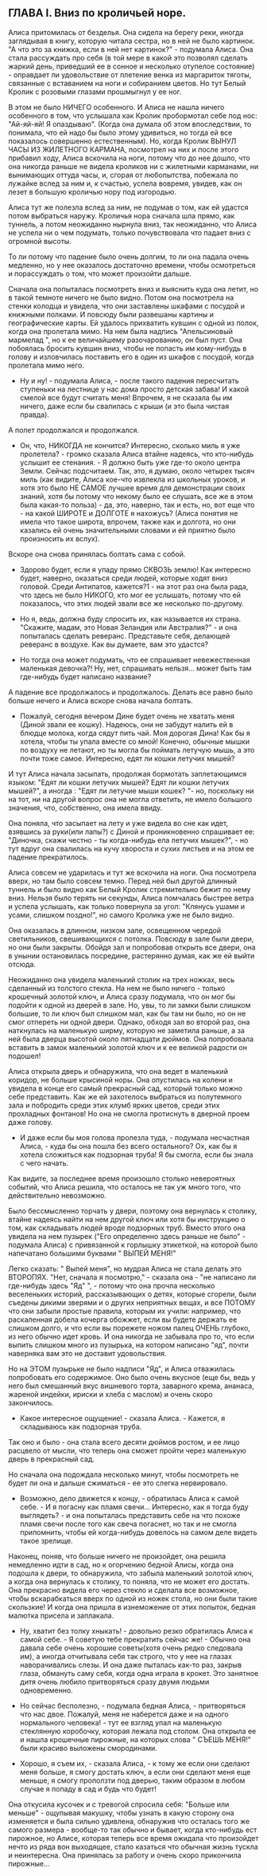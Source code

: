 ## ГЛАВА I. Вниз по кроличьей норе.

Алиса притомилась от безделья. Она сидела на берегу реки, иногда заглядывая в книгу, которую читала сестра, но в ней не было картинок. "А что это за книжка, если в ней нет картинок?" - подумала Алиса. Она стала рассуждать про себя (в той мере в какой это позволял сделать жаркий день, приведший ее в сонное и несколько отупелое состояние) - оправдает ли удовольствие от плетение венка из маргариток тяготы, связанные с вставанием на ноги и собиранием цветов. Но тут Белый Кролик с розовыми глазами прошмыгнул у ее ног.

В этом не было НИЧЕГО особенного. И Алиса не нашла ничего особенного в том, что услышала как Кролик пробормотал себе под нос: "Ай-яй-яй! Я опаздываю". (Когда она думала об этом впоследствии, то понимала, что ей надо бы было этому удивиться, но тогда ей все показалось совершенно естественным). Но, когда Кролик ВЫНУЛ ЧАСЫ ИЗ ЖИЛЕТНОГО КАРМАНА, посмотрел на них и после этого прибавил ходу, Алиса вскочила на ноги, потому что до нее дошло, что она никогда раньше не видела кроликов ни с жилетными карманами, ни вынимающих оттуда часы, и, сгорая от любопытства, побежала по лужайке вслед за ним и, к счастью, успела вовремя, увидев, как он лезет в большую кроличью нору под изгородью.

Алиса тут же полезла вслед за ним, не подумав о том, как ей удастся потом выбраться наружу. Кроличья нора сначала шла прямо, как туннель, а потом неожиданно нырнула вниз, так неожиданно, что Алиса не успела ни о чем подумать, только почувствовала что падает вниз с огромной высоты.

То ли потому что падение было очень долгим, то ли она падала очень медленно, но у нее оказалось достаточно времени, чтобы осмотреться и порассуждать о том, что может произойти дальше.

Сначала она попыталась посмотреть вниз и выяснить куда она летит, но в такой темноте ничего не было видно. Потом она посмотрела на стенки колодца и увидела, что они заставлены шкафами с посудой и книжными полками. И повсюду были развешаны картины и географические карты. Ей удалось прихватить кувшин с одной из полок, когда она пролетала мимо. На нем была надпись "Апельсиновый мармелад ", но к ее величайшему разочарованию, он был пуст. Она побоялась бросить кувшин вниз, чтобы не попасть им кому-нибудь в голову и изловчилась поставить его в один из шкафов с посудой, когда пролетала мимо него.

- Ну и ну! - подумала Алиса, - после такого падения пересчитать ступеньки на лестнице у нас дома просто детская забава! И какой смелой все будут считать меня! Впрочем, я не сказала бы им ничего, даже если бы свалилась с крыши (и это была чистая правда).

А полет продолжался и продолжался.

- Он, что, НИКОГДА не кончится? Интересно, сколько миль я уже пролетела? - громко сказала Алиса втайне надеясь, что кто-нибудь услышит ее стенания. - Я должно быть уже где-то около центра Земли. Сейчас подсчитаем. Так, это, я думаю, около четырех тысяч миль (как видите, Алиса кое-что извлекла из школьных уроков, и хотя это было НЕ САМОЕ лучшее время для демонстрации своих знаний, хотя бы потому что некому было ее слушать, все же в этом была какая-то польза) - да, это, наверно, так и есть, но, вот еще что - на какой ШИРОТЕ и ДОЛГОТЕ я нахожусь? (Алиса понятия не имела что такое широта, впрочем, также как и долгота, но они казались ей очень значительными словами и ей приятно было произносить их вслух).

Вскоре она снова принялась болтать сама с собой.

- Здорово будет, если я упаду прямо СКВОЗЬ землю! Как интересно будет, наверно, оказаться среди людей, которые ходят вниз головой. Среди Антипатов, кажется?1 - на этот раз она была рада, что здесь не было НИКОГО, кто мог ее услышать, потому что ей показалось, что этих людей звали все же несколько по-другому.
    
- Но я, ведь, должна буду спросить их, как называется их страна. "Скажите, мадам, это Новая Зеландия или Австралия?" - и она попыталась сделать реверанс. Представьте себя, делающей реверанс в воздухе. Как вы думаете, вам это удастся?
    
- Но тогда она может подумать, что ее спрашивает невежественная маленькая девочка?! Ну, нет, спрашивать нельзя... может быть там где-нибудь будет написано название?
    

А падение все продолжалось и продолжалось. Делать все равно было больше нечего и Алиса вскоре снова начала болтать.

- Пожалуй, сегодня вечером Дине будет очень не хватать меня (Диной звали ее кошку). Надеюсь, они не забудут налить ей в блюдце молока, когда сядут пить чай. Моя дорогая Дина! Как бы я хотела, чтобы ты упала вместе со мной! Конечно, обычные мышки по воздуху не летают, но ты могла бы поймать летучую мышь, а это почти тоже самое. Интересно, едят ли кошки летучих мышей?

И тут Алиса начала засыпать, продолжая бормотать заплетающимся языком: "Едят ли кошки летучих мышей? Едят ли кошки летучих мышей?", а иногда : "Едят ли летучие мыши кошек? "- но, поскольку ни на тот, ни на другой вопрос она не могла ответить, не имело большого значения, что, собственно, она имела ввиду.

Она поняла, что засыпает на лету и уже видела во сне как идет, взявшись за руки(или лапы?) с Диной и проникновенно спрашивает ее: "Диночка, скажи честно - ты когда-нибудь ела летучих мышек?", - но тут вдруг она свалилась на кучу хвороста и сухих листьев и на этом ее падение прекратилось.

Алиса совсем не ударилась и тут же вскочила на ноги. Она посмотрела вверх, но там было совсем темно. Перед ней был другой длинный туннель и было видно как Белый Кролик стремительно бежит по нему вниз. Нельзя было терять ни секунды, Алиса помчалась быстрее ветра и успела услышать, как только повернула за угол: "Клянусь ушами и усами, слишком поздно!", но самого Кролика уже не было видно.

Она оказалась в длинном, низком зале, освещенном чередой светильников, свешивающихся с потолка. Повсюду в зале были двери, но они были закрыты. Обойдя зал и попробовав открыть все двери, она в унынии остановилась посредине, растерянно думая, как же ей выйти отсюда.

Неожиданно она увидела маленький столик на трех ножках, весь сделанный из толстого стекла. На нем не было ничего - только крошечный золотой ключ, и Алиса сразу подумала, что он мог бы подойти к одной из дверей в зале. Но, увы, то ли замки были слишком большие, то ли ключ был слишком мал, как бы там ни было, но он не смог отпереть ни одной двери. Однако, обходя зал во второй раз, она наткнулась на маленькую ширму, которую не заметила раньше, а за ней была дверца высотой около пятнадцати дюймов. Она попробовала вставить в замок маленький золотой ключ и к ее великой радости он подошел!

Алиса открыла дверь и обнаружила, что она ведет в маленький коридор, не больше крысиной норы. Она опустилась на колени и увидела в конце его самый прекрасный сад, который только можно себе представить. Как же ей захотелось выбраться из полутемного зала и побродить среди этих клумб ярких цветов, среди этих прохладных фонтанов! Но она не смогла протиснуть в дверной проем даже голову.

- И даже если бы моя голова пролезла туда, - подумала несчастная Алиса, - куда бы она пошла без всего остального? Ох, как бы я хотела сложиться как подзорная труба! Я бы смогла, если бы знала с чего начать.

Как видите, за последнее время произошло столько невероятных событий, что Алиса решила, что осталось не так уж много того, что действительно невозможно.

Было бессмысленно торчать у двери, поэтому она вернулась к столику, втайне надеясь найти на нем другой ключ или хотя бы инструкцию о том, как складывать людей вроде подзорных труб. Вместо этого она увидела на нем пузырек ("Его определенно здесь раньше не было" - подумала Алиса) с привязанной к горлышку этикеткой, на которой было напечатано большими буквами " ВЫПЕЙ МЕНЯ!"

Легко сказать: " Выпей меня", но мудрая Алиса не стала делать это ВТОРОПЯХ. "Нет, сначала я посмотрю," - сказала она - "не написано ли где-нибудь здесь "Яд" ", - потому что она прочла несколько веселеньких историй, рассказывающих о детях, которые сгорели, были съедены дикими зверями и о других неприятных вещах, и все ПОТОМУ что они забыли простые правила, которым их учили: например, что раскаленная добела кочерга обожжет, если вы будете держать ее слишком долго, и что если вы порежете ножом палец ОЧЕНЬ глубоко, из него обычно идет кровь. И она никогда не забывала про то, что если выпить слишком много из пузырька, на котором написано "яд", почти наверняка вам это не доставит удовольствия.

Но на ЭТОМ пузырьке не было надписи "Яд", и Алиса отважилась попробовать его содержимое. Оно было очень вкусное (еще бы, ведь у него был смешанный вкус вишневого торта, заварного крема, ананаса, жареной индейки, ириски и хлеба с маслом) и очень скоро закончилось.

- Какое интересное ощущение! - сказала Алиса. - Кажется, я складываюсь как подзорная труба.

Так оно и было - она стала всего десяти дюймов ростом, и ее лицо расцвело от мысли, что теперь она сможет пройти через маленькую дверь в прекрасный сад.

Но сначала она подождала несколько минут, чтобы посмотреть не будет ли она и дальше сжиматься - ее это слегка нервировало.

- Возможно, дело движется к концу, - обратилась Алиса к самой себе. - И я погасну как пламя свечи... Интересно, как я тогда буду выглядеть? - и она попыталась представить себе на что похоже пламя свечи после того как свеча погаснет, но так и не смогла припомнить, чтобы ей когда-нибудь довелось на самом деле видеть такое зрелище.

Наконец, поняв, что больше ничего не произойдет, она решила немедленно идти в сад, но к огорчению бедной Алисы, когда она подошла к двери, то обнаружила, что забыла маленький золотой ключ, а когда она вернулась к столику, то поняла, что не может его достать. Она прекрасно видела его через стекло и сделала все возможное, чтобы вскарабкаться вверх по одной из ножек стола, но они были такие скользкие! И когда она пришла в изнеможение от этих попыток, бедная малютка присела и заплакала.

- Ну, хватит без толку хныкать! - довольно резко обратилась Алиса к самой себе. - Я советую тебе прекратить сейчас же! - Обычно она давала себе очень хорошие советы(хотя очень редко следовала им), а иногда отчитывала себя так строго, что у нее на глазах наворачивались слезы. И она даже пыталась как-то раз, закрыв глаза, обмануть саму себя, когда одна играла в крокет. Это занятное дитя очень любило притворяться сразу двумя людьми одновременно.
    
- Но сейчас бесполезно, - подумала бедная Алиса, - притворяться что нас двое. Пожалуй, меня не наберется даже и на одного нормального человека! - тут ее взгляд упал на маленькую стеклянную коробочку, которая лежала под столом. Она открыла ее и нашла крошечные пирожные, на которых слова " СЪЕШЬ МЕНЯ!" были красиво выложены смородинами.
    
- Хорошо, я съем их, - сказала Алиса, - к тому же если они сделают меня больше, я смогу достать ключ, а если они сделают меня еще меньше, я смогу проползти под дверью, таким образом в любом случае я попаду в сад и будь что будет!
    

Она откусила кусочек и с тревогой спросила себя: "Больше или меньше" - ощупывая макушку, чтобы узнать в какую сторону она изменяется и была сильно удивлена, обнаружив что осталась того же самого размера - вообще-то так обычно и бывает, когда кто-нибудь ест пирожное, но Алисе, которая теперь все время ожидала что произойдет нечто из ряда вон выходящее, стало казаться что обычная жизнь тускла и неинтересна. Она принялась за работу и очень скоро прикончила пирожные...